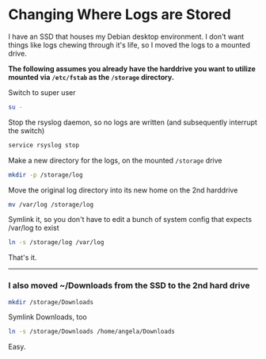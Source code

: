 # Changing Where Logs are Stored

I have an SSD that houses my Debian desktop environment. I don't want things like logs chewing through it's life, so I moved the logs to a mounted drive.

**The following assumes you already have the harddrive you want to utilize mounted via `/etc/fstab` as the `/storage` directory.**

Switch to super user

```bash
su -
```

Stop the rsyslog daemon, so no logs are written (and subsequently interrupt the switch)

```bash
service rsyslog stop
```

Make a new directory for the logs, on the mounted `/storage` drive

```bash
mkdir -p /storage/log
```

Move the original log directory into its new home on the 2nd harddrive

```bash
mv /var/log /storage/log
```

Symlink it, so you don't have to edit a bunch of system config that expects /var/log to exist

```bash
ln -s /storage/log /var/log
```

That's it.

---

### I also moved ~/Downloads from the SSD to the 2nd hard drive

```bash
mkdir /storage/Downloads
```

Symlink Downloads, too

```bash
ln -s /storage/Downloads /home/angela/Downloads
```

Easy.
